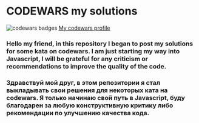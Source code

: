 # CODEWARS my solutions

![codewars badges](https://www.codewars.com/users/A_Streltsov/badges/large)
[My codewars profile](https://www.codewars.com/users/A_Streltsov)

### Hello my friend, in this repository I began to post my solutions for some kata on codewars. I am just starting my way into Javascript, I will be grateful for any criticism or recommendations to improve the quality of the code.

### Здравствуй мой друг, в этом репозитории я стал выкладывать свои решения для некоторых ката на codewars. Я только начинаю свой путь в Javascript, буду благодарен за любую конструктивную критику либо рекомендации по улучшению качества кода.
